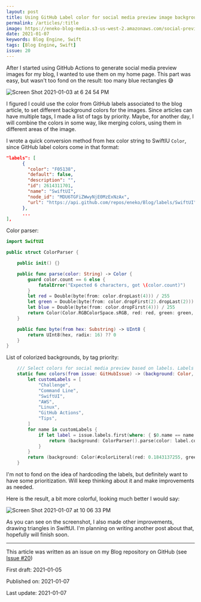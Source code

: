 ```yaml
---
layout: post
title: Using GitHub Label color for social media preview image background
permalink: /articles/:title
image: https://eneko-blog-media.s3-us-west-2.amazonaws.com/social-preview/issue-20.png
date: 2021-01-07
keywords: Blog Engine, Swift
tags: [Blog Engine, Swift]
issue: 20
---
```


After I started using GitHub Actions to generate social media preview images for my blog, I wanted to use them on my home page. This part was easy, but wasn't too fond on the result: too many blue rectangles 😅

![Screen Shot 2021-01-03 at 6 24 54 PM](https://user-images.githubusercontent.com/32922/103723611-50d13800-4f87-11eb-9135-b4a6e1774e8b.png)

I figured I could use the color from GitHub labels associated to the blog article, to set different background colors for the images. Since articles can have multiple tags, I made a list of tags by priority. Maybe, for another day, I will combine the colors in some way, like merging colors, using them in different areas of the image.

I wrote a quick conversion method from hex color string to SwiftIU `Color`, since GitHub label colors come in that format:

```json
"labels": [
      {
        "color": "F05138",
        "default": false,
        "description": "",
        "id": 2614311701,
        "name": "SwiftUI",
        "node_id": "MDU6TGFiZWwyNjE0MzExNzAx",
        "url": "https://api.github.com/repos/eneko/Blog/labels/SwiftUI"
      },
      ...
],
```

Color parser:

```swift
import SwiftUI

public struct ColorParser {

    public init() {}

    public func parse(color: String) -> Color {
        guard color.count == 6 else {
            fatalError("Expected 6 characters, got \(color.count)")
        }
        let red = Double(byte(from: color.dropLast(4))) / 255
        let green = Double(byte(from: color.dropFirst(2).dropLast(2))) / 255
        let blue = Double(byte(from: color.dropFirst(4))) / 255
        return Color(Color.RGBColorSpace.sRGB, red: red, green: green, blue: blue, opacity: 1.0)
    }

    public func byte(from hex: Substring) -> UInt8 {
        return UInt8(hex, radix: 16) ?? 0
    }
}
```

List of colorized backgrounds, by tag priority:

```swift
    /// Select colors for social media preview based on labels. Labels are prioritized as ordered below (from less common to more common).
    static func colors(from issue: GitHubIssue) -> (background: Color, foreground: Color) {
        let customLabels = [
            "Challenge",
            "Command Line",
            "SwiftUI",
            "AWS",
            "Linux",
            "GitHub Actions",
            "Tips",
        ]
        for name in customLabels {
            if let label = issue.labels.first(where: { $0.name == name }) {
                return (background: ColorParser().parse(color: label.color), foreground: .white)
            }
        }
        return (background: Color(#colorLiteral(red: 0.1843137255, green: 0.5411764706, blue: 1, alpha: 1)), foreground: .white)
    }
```

I'm not to fond on the idea of hardcoding the labels, but definitely want to have some prioritization. Will keep thinking about it and make improvements as needed.

Here is the result, a bit more colorful, looking much better I would say:

![Screen Shot 2021-01-07 at 10 06 33 PM](https://user-images.githubusercontent.com/32922/103980388-aac33080-5134-11eb-93fc-aecb45b8127e.png)

As you can see on the screenshot, I also made other improvements, drawing triangles in SwiftUI. I'm planning on writing another post about that, hopefully will finish soon.


---

<div class="post-closure">
    <p>This article was written as an issue on my Blog repository on GitHub (see <a target="_blank" href="https://github.com/eneko/Blog/issues/20">Issue #20</a>)</p>
    <p>First draft: 2021-01-05</p>
    <p>Published on: 2021-01-07</p>
    <p>Last update: 2021-01-07</p>
</div>